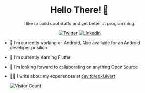 <h1 align="center">Hello There! 👋</h1>

<p align="center">
I like to build cool stuffs and get better at programming.
</p>

<p align="center">
<a href="https://twitter.com/edkluivert"><img alt="Twitter" src="https://img.shields.io/badge/-edkluivert-00acee?style=flat-square&logo=twitter&logoColor=white&link=https://twitter.com/edkluivert"/></a>
<a href="https://www.linkedin.com/in/edegware-kluivert-913882172/"><img alt="LinkedIn" src="https://img.shields.io/badge/-edkluivert-0e76a8?style=flat-square&logo=Linkedin&logoColor=white&link=https://www.linkedin.com/in/edegware-kluivert-913882172/"/></a>
</p>

- 🚀 I’m currently working on Android, Also available for an Android developer position
- 🌱 I’m currently learning Flutter
- 👯 I’m looking forward to collaborating on anything Open Source
- ✍🏻 I write about my experiences at <a href="https://dev.to/edkluivert" target="_blank">dev.to/edkluivert</a>


     ![Visitor Count](https://profile-counter.glitch.me/{Tristankluivert}/count.svg)
